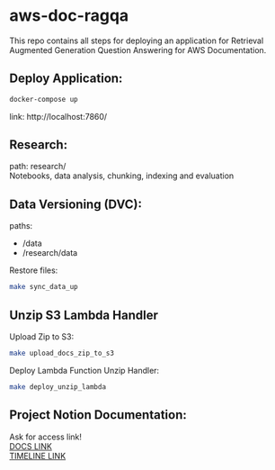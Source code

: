 # aws-doc-ragqa
This repo contains all steps for deploying an application for Retrieval Augmented Generation Question Answering for AWS Documentation.

## Deploy Application:  

```bash
docker-compose up
```
link: http://localhost:7860/

## Research:  
path: research/  
Notebooks, data analysis, chunking, indexing and evaluation  

## Data Versioning (DVC):  
paths:  
- /data  
- /research/data  

Restore files:
```bash
make sync_data_up
```

## Unzip S3 Lambda Handler
Upload Zip to S3:
```bash
make upload_docs_zip_to_s3
```

Deploy Lambda Function Unzip Handler:
```bash
make deploy_unzip_lambda
```

## Project Notion Documentation:
Ask for access link!  
[DOCS LINK](docs/Search_Documentation_Tool_POC)  
[TIMELINE LINK](images/timeline.png)